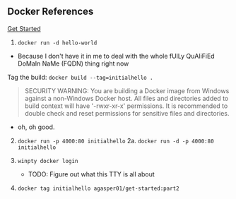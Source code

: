## Docker References 
[Get Started](https://docs.docker.com/get-started/)



1. `docker run -d hello-world`
- Because I don't have it in me to deal with the whole fUlLy QuAliFiEd DoMaIn NaMe (FQDN) thing right now


Tag the build: `docker build --tag=initialhello .`

>  SECURITY WARNING: You are building a Docker image from Windows against a non-Windows Docker host. All files and directories added to build context will have '-rwxr-xr-x' permissions. It is recommended to double check and reset permissions for sensitive files and directories. 

- oh, oh good.


2. `docker run -p 4000:80 initialhello`
    2a. `docker run -d -p 4000:80 initialhello`

3. `winpty docker login`
    - TODO: Figure out what this TTY is all about

4. `docker tag initialhello agasper01/get-started:part2`